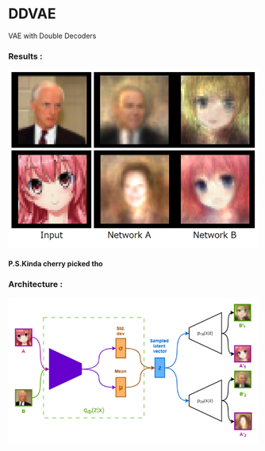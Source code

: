 # DDVAE
VAE with Double Decoders 
### Results : 
![Results](https://github.com/l3th4l/DDVAE/blob/master/images/RC2.png)
#### P.S.Kinda cherry picked tho 
### Architecture : 
![Architecture](https://github.com/l3th4l/DDVAE/blob/master/images/DualVAE.png)
